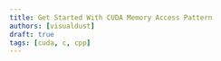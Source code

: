 ```yaml
---
title: Get Started With CUDA Memory Access Pattern
authors: [visualdust]
draft: true
tags: [cuda, c, cpp]
---
```


<!-- truncate -->